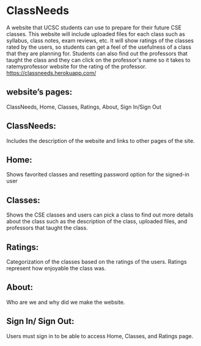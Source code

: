 # ClassNeeds
A website that UCSC students can use to prepare for their future CSE classes. This website will include uploaded files for each class such as syllabus, class notes, exam reviews, etc. It will show ratings of the classes rated by the users, so students can get a feel of the usefulness of a class that they are planning for. Students can also find out the professors that taught the class and they can click on the professor's name so it takes to ratemyprofessor website for the rating of the professor.
https://classneeds.herokuapp.com/
## website’s pages: 
ClassNeeds, Home, Classes, Ratings, About, Sign In/Sign Out
## ClassNeeds: 
Includes the description of the website and links to other pages of the site.
## Home: 
Shows favorited classes and resetting password option for the signed-in user
## Classes: 
Shows the CSE classes and users can pick a class to find out more details about the class such as the description of the class, uploaded files, and professors that taught the class.
## Ratings: 
Categorization of the classes based on the ratings of the users. Ratings represent how enjoyable the class was.
## About:
Who are we and why did we make the website.
## Sign In/ Sign Out: 
Users must sign in to be able to access Home, Classes, and Ratings page.

